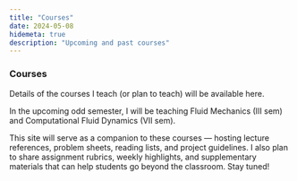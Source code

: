 ```yaml
---
title: "Courses"
date: 2024-05-08
hidemeta: true
description: "Upcoming and past courses"
---
```


### Courses

<p align="justify">Details of the courses I teach (or plan to teach) will be available here.

In the upcoming odd semester, I will be teaching Fluid Mechanics (III sem) and Computational Fluid Dynamics (VII sem). 

This site will serve as a companion to these courses — hosting lecture references, problem sheets, reading lists, and project guidelines. I also plan to share assignment rubrics, weekly highlights, and supplementary materials that can help students go beyond the classroom. Stay tuned!</p>


